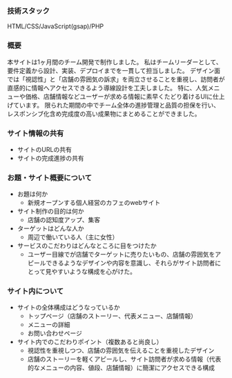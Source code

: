 ### 技術スタック
HTML/CSS/JavaScript(gsap)/PHP

### 概要
本サイトは1ヶ月間のチーム開発で制作しました。
私はチームリーダーとして、要件定義から設計、実装、デプロイまでを一貫して担当しました。
デザイン面では「視認性」と「店舗の雰囲気の訴求」を両立させることを重視し、訪問者が直感的に情報へアクセスできるよう導線設計を工夫しました。
特に、人気メニューや価格、店舗情報などユーザーが求める情報に素早くたどり着けるUIに仕上げています。
限られた期間の中でチーム全体の進捗管理と品質の担保を行い、レスポンシブ化含め完成度の高い成果物にまとめることができました。

### サイト情報の共有

- サイトのURLの共有
- サイトの完成進捗の共有

### お題・サイト概要について

- お題は何か
    - 新規オープンする個人経営のカフェのwebサイト
- サイト制作の目的は何か
    - 店舗の認知度アップ、集客
- ターゲットはどんな人か
    - 周辺で働いている人（主に女性）
- サービスのこだわりはどんなところに目をつけたか
    - ユーザー目線でが店舗でターゲットに売りたいもの、店舗の雰囲気をアピールできるようなデザインや内容を意識し、それらがサイト訪問者にとって見やすいような構成を心がけた。

### サイト内について

- サイトの全体構成はどうなっているか
    - トップページ（店舗のストーリー、代表メニュー、店舗情報）
    - メニューの詳細
    - お問い合わせページ
- サイト内でのこだわりポイント（複数あると尚良し）
    - 視認性を重視しつつ、店舗の雰囲気を伝えることを重視したデザイン
    - 店舗のストーリーを軽くアピールし、サイト訪問者が求める情報（代表的なメニューの内容、値段、店舗情報）に簡潔にアクセスできる構成
